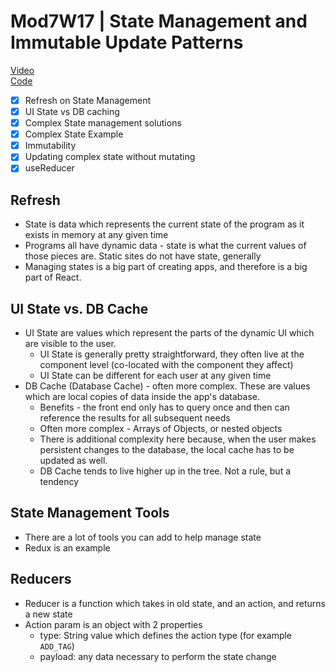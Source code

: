 # Mod7W17 | State Management and Immutable Update Patterns

[Video]()  
[Code]()  

- [x] Refresh on State Management
- [x] UI State vs DB caching
- [x] Complex State management solutions
- [x] Complex State Example
- [x] Immutability
- [x] Updating complex state without mutating
- [x] useReducer

## Refresh

- State is data which represents the current state of the program as it exists in memory at any given time
- Programs all have dynamic data - state is what the current values of those pieces are. Static sites do not have state, generally
- Managing states is a big part of creating apps, and therefore is a big part of React.

## UI State vs. DB Cache

- UI State are values which represent the parts of the dynamic UI which are visible to the user.
  - UI State is generally pretty straightforward, they often live at the component level (co-located with the component they affect)
  - UI State can be different for each user at any given time
- DB Cache (Database Cache) - often more complex. These are values which are local copies of data inside the app's database.
  - Benefits - the front end only has to query once and then can reference the results for all subsequent needs
  - Often more complex - Arrays of Objects, or nested objects
  - There is additional complexity here because, when the user makes persistent changes to the database, the local cache has to be updated as well.
  - DB Cache tends to live higher up in the tree. Not a rule, but a tendency

## State Management Tools

- There are a lot of tools you can add to help manage state
- Redux is an example

## Reducers

- Reducer is a function which takes in old state, and an action, and returns a new state
- Action param is an object with 2 properties
  - type: String value which defines the action type (for example `ADD_TAG`)
  - payload: any data necessary to perform the state change